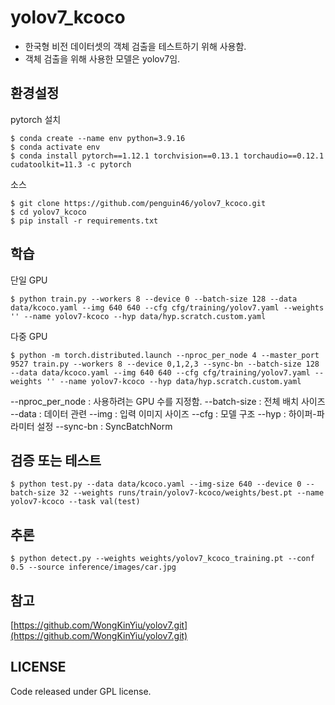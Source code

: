 # yolov7_kcoco

* 한국형 비전 데이터셋의 객체 검출을 테스트하기 위해 사용함.
* 객체 검출을 위해 사용한 모델은 yolov7임.

## 환경설정
pytorch 설치
``` shell
$ conda create --name env python=3.9.16
$ conda activate env
$ conda install pytorch==1.12.1 torchvision==0.13.1 torchaudio==0.12.1 cudatoolkit=11.3 -c pytorch
```
소스
``` shell
$ git clone https://github.com/penguin46/yolov7_kcoco.git
$ cd yolov7_kcoco
$ pip install -r requirements.txt
```

## 학습
단일 GPU
``` shell
$ python train.py --workers 8 --device 0 --batch-size 128 --data data/kcoco.yaml --img 640 640 --cfg cfg/training/yolov7.yaml --weights '' --name yolov7-kcoco --hyp data/hyp.scratch.custom.yaml
```
다중 GPU
``` shell
$ python -m torch.distributed.launch --nproc_per_node 4 --master_port 9527 train.py --workers 8 --device 0,1,2,3 --sync-bn --batch-size 128 --data data/kcoco.yaml --img 640 640 --cfg cfg/training/yolov7.yaml --weights '' --name yolov7-kcoco --hyp data/hyp.scratch.custom.yaml
```
--nproc_per_node : 사용하려는 GPU 수를 지정함.
--batch-size : 전체 배치 사이즈
--data : 데이터 관련
--img : 입력 이미지 사이즈
--cfg : 모델 구조
--hyp : 하이퍼-파라미터 설정
--sync-bn : SyncBatchNorm

## 검증 또는 테스트
``` shell
$ python test.py --data data/kcoco.yaml --img-size 640 --device 0 --batch-size 32 --weights runs/train/yolov7-kcoco/weights/best.pt --name yolov7-kcoco --task val(test)
```

## 추론
``` shell
$ python detect.py --weights weights/yolov7_kcoco_training.pt --conf 0.5 --source inference/images/car.jpg
```

## 참고
[https://github.com/WongKinYiu/yolov7.git](https://github.com/WongKinYiu/yolov7.git)
## LICENSE
Code released under GPL license.
